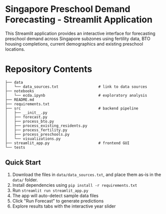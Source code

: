 # Singapore Preschool Demand Forecasting - Streamlit Application

This Streamlit application provides an interactive interface for forecasting preschool demand across Singapore subzones using fertility data, BTO housing completions, current demographics and existing preschool locations.

# Repository Contents
```
├── data
│   └── data_sources.txt                  # link to data sources
├── notebooks
│   └── ecda.ipynb                        # exploratory analysis
├── README.md
├── requirements.txt
├── src                                   # backend pipeline
│   ├── __init__.py
│   ├── forecast.py
│   ├── process_bto.py
│   ├── process_existing_residents.py
│   ├── process_fertility.py
│   ├── process_preschools.py
│   └── visualizations.py
├── streamlit_app.py                      # frontend GUI
└── tests
```

## Quick Start
1. Download the files in `data/data_sources.txt`, and place them as-is in the `data/` folder.
2. Install dependencies using `pip install -r requirements.txt`
3. Run `streamlit run streamlit_app.py`
4. The app will auto-detect sample data files
5. Click "Run Forecast" to generate predictions
6. Explore results tabs with the interactive year slider